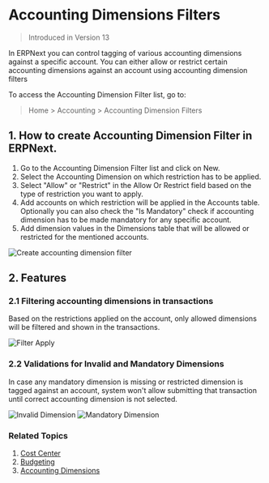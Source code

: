<!-- add-breadcrumbs -->
# Accounting Dimensions Filters

> Introduced in Version 13

In ERPNext you can control tagging of various accounting dimensions against a specific account.
You can either allow or restrict certain accounting dimensions against an account using accounting dimension filters

To access the Accounting Dimension Filter list, go to:
> Home > Accounting > Accounting Dimension Filters

## 1. How to create Accounting Dimension Filter in ERPNext.

1. Go to the Accounting Dimension Filter list and click on New.
1. Select the Accounting Dimension on which restriction has to be applied.
1. Select "Allow" or "Restrict" in the Allow Or Restrict field based on the type of restriction you want to apply.
1. Add accounts on which restriction will be applied in the Accounts table. Optionally you can also check the "Is Mandatory" check if accounting dimension has to be made mandatory for any specific account.
1. Add dimension values in the Dimensions table that will be allowed or restricted for the mentioned accounts.

<img alt="Create accounting dimension filter" class="screenshot" src="{{docs_base_url}}/assets/img/accounts/accounting-dimension-filter.png">


## 2. Features

### 2.1 Filtering accounting dimensions in transactions

Based on the restrictions applied on the account, only allowed dimensions will be filtered and shown in the transactions.

<img alt="Filter Apply" class="screenshot" src="{{docs_base_url}}/assets/img/accounts/accounting-dimension-filter-apply.png">

### 2.2 Validations for Invalid and Mandatory Dimensions

In case any mandatory dimension is missing or restricted dimension is tagged against an account, system won't allow submitting that transaction until correct accounting dimension is not selected.

<img alt="Invalid Dimension" class="screenshot" src="{{docs_base_url}}/assets/img/accounts/invalid-dimension.png">

<img alt="Mandatory Dimension" class="screenshot" src="{{docs_base_url}}/assets/img/accounts/mandatory-dimension.png">


### Related Topics
1. [Cost Center](/docs/user/manual/en/accounts/cost-center)
1. [Budgeting](/docs/user/manual/en/accounts/budgeting)
1. [Accounting Dimensions](/docs/user/manual/en/accounts/accounting-dimensions)
